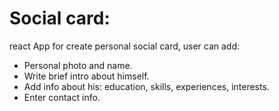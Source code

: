 # Social card:
react App for create personal social card, user can add:
* Personal photo and name.
* Write brief intro about himself.
* Add info about his: education, skills, experiences, interests.
* Enter contact info.
